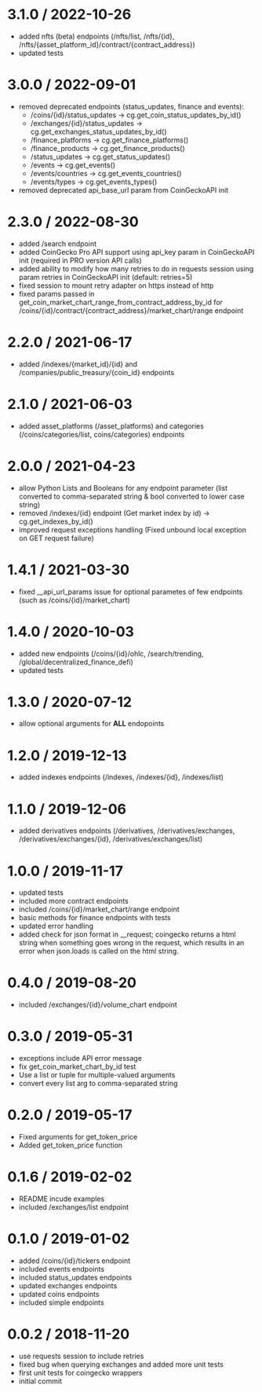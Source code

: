 
3.1.0 / 2022-10-26
==================

  * added nfts (beta) endpoints (/nfts/list, /nfts/{id}, /nfts/{asset_platform_id}/contract/{contract_address})
  * updated tests

3.0.0 / 2022-09-01
==================

  * removed deprecated endpoints (status_updates, finance and events):
    * /coins/{id}/status_updates -> cg.get_coin_status_updates_by_id()
    * /exchanges/{id}/status_updates -> cg.get_exchanges_status_updates_by_id()
    * /finance_platforms -> cg.get_finance_platforms()
    * /finance_products -> cg.get_finance_products()
    * /status_updates -> cg.get_status_updates()
    * /events -> cg.get_events()
    * /events/countries -> cg.get_events_countries()
    * /events/types -> cg.get_events_types()
  * removed deprecated api_base_url param from CoinGeckoAPI init

2.3.0 / 2022-08-30
==================

  * added /search endpoint
  * added CoinGecko Pro API support using api_key param in CoinGeckoAPI init (required in PRO version API calls)
  * added ability to modify how many retries to do in requests session using param retries in CoinGeckoAPI init (default: retries=5)
  * fixed session to mount retry adapter on https instead of http
  * fixed params passed in get_coin_market_chart_range_from_contract_address_by_id for /coins/{id}/contract/{contract_address}/market_chart/range endpoint

2.2.0 / 2021-06-17
==================

  * added /indexes/{market_id}/{id} and /companies/public_treasury/{coin_id} endpoints

2.1.0 / 2021-06-03
==================

  * added asset_platforms (/asset_platforms) and categories (/coins/categories/list, coins/categories) endpoints

2.0.0 / 2021-04-23
==================

  * allow Python Lists and Booleans for any endpoint parameter (list converted to comma-separated string & bool converted to lower case string)
  * removed /indexes/{id} endpoint (Get market index by id) -> cg.get_indexes_by_id()
  * improved request exceptions handling (Fixed unbound local exception on GET request failure)

1.4.1 / 2021-03-30
==================

  * fixed __api_url_params issue for optional parametes of few endpoints (such as /coins/{id}/market_chart)

1.4.0 / 2020-10-03
==================

  * added new endpoints (/coins/{id}/ohlc, /search/trending, /global/decentralized_finance_defi)
  * updated tests

1.3.0 / 2020-07-12
==================

  * allow optional arguments for **ALL** endopoints

1.2.0 / 2019-12-13
==================

  * added indexes endpoints (/indexes, /indexes/{id}, /indexes/list)

1.1.0 / 2019-12-06
==================

  * added derivatives endpoints (/derivatives, /derivatives/exchanges, /derivatives/exchanges/{id}, /derivatives/exchanges/list)

1.0.0 / 2019-11-17
==================

  * updated tests
  * included more contract endpoints
  * included /coins/{id}/market_chart/range endpoint
  * basic methods for finance endpoints with tests
  * updated error handling
  * added check for json format in __request; coingecko returns a html string when something goes wrong in the request, which results in an error when json.loads is called on the html string.

0.4.0 / 2019-08-20
==================

  * included /exchanges/{id}/volume_chart endpoint

0.3.0 / 2019-05-31
==================

  * exceptions include API error message
  * fix get_coin_market_chart_by_id test
  * Use a list or tuple for multiple-valued arguments
  * convert every list arg to comma-separated string

0.2.0 / 2019-05-17
==================

  * Fixed arguments for get_token_price
  * Added get_token_price function

0.1.6 / 2019-02-02
==================

  * README incude examples
  * included /exchanges/list endpoint

0.1.0 / 2019-01-02
==================

  * added /coins/{id}/tickers endpoint
  * included events endpoints
  * included status_updates endpoints
  * updated exchanges endpoints
  * updated coins endpoints
  * included simple endpoints

0.0.2 / 2018-11-20
==================

  * use requests session to include retries
  * fixed bug when querying exchanges and added more unit tests
  * first unit tests for coingecko wrappers
  * initial commit
